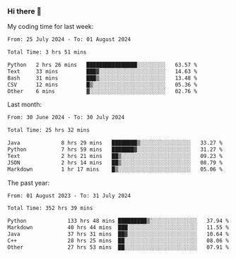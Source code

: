 ### Hi there 👋

My coding time for last week:

<!--START_SECTION:week-->

```txt
From: 25 July 2024 - To: 01 August 2024

Total Time: 3 hrs 51 mins

Python   2 hrs 26 mins   ████████████████░░░░░░░░░   63.57 %
Text     33 mins         ███▓░░░░░░░░░░░░░░░░░░░░░   14.63 %
Bash     31 mins         ███▒░░░░░░░░░░░░░░░░░░░░░   13.48 %
CSV      12 mins         █▒░░░░░░░░░░░░░░░░░░░░░░░   05.36 %
Other    6 mins          ▓░░░░░░░░░░░░░░░░░░░░░░░░   02.76 %
```

<!--END_SECTION:week-->

Last month:

<!--START_SECTION:month-->

```txt
From: 30 June 2024 - To: 30 July 2024

Total Time: 25 hrs 32 mins

Java             8 hrs 29 mins   ████████▒░░░░░░░░░░░░░░░░   33.27 %
Python           7 hrs 59 mins   ███████▓░░░░░░░░░░░░░░░░░   31.27 %
Text             2 hrs 21 mins   ██▒░░░░░░░░░░░░░░░░░░░░░░   09.23 %
JSON             2 hrs 14 mins   ██▒░░░░░░░░░░░░░░░░░░░░░░   08.79 %
Markdown         1 hr 17 mins    █▒░░░░░░░░░░░░░░░░░░░░░░░   05.06 %
```

<!--END_SECTION:month-->

The past year:

<!--START_SECTION:year-->

```txt
From: 01 August 2023 - To: 31 July 2024

Total Time: 352 hrs 39 mins

Python             133 hrs 48 mins █████████▒░░░░░░░░░░░░░░░   37.94 %
Markdown           40 hrs 44 mins  ███░░░░░░░░░░░░░░░░░░░░░░   11.55 %
Java               37 hrs 31 mins  ██▓░░░░░░░░░░░░░░░░░░░░░░   10.64 %
C++                28 hrs 25 mins  ██░░░░░░░░░░░░░░░░░░░░░░░   08.06 %
Other              27 hrs 53 mins  ██░░░░░░░░░░░░░░░░░░░░░░░   07.91 %
```

<!--END_SECTION:year-->
